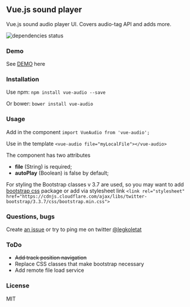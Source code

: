 ## Vue.js sound player

Vue.js sound audio player UI. Covers audio-tag API and adds more.

![dependencies status](https://david-dm.org/shershen08/vuejs-sound-player/status.svg)

### Demo

See [DEMO](https://shershen08.github.io/vue-plugins-demo-static/index.html#/sound) here

### Installation

Use npm: ```npm install vue-audio --save```

Or bower: ```bower install vue-audio```

### Usage

Add in the component ```import VueAudio from 'vue-audio';```

Use in the template ```<vue-audio file="myLocalFile"></vue-audio>```

The component has two attributes

 - **file** (String) is required;
 - **autoPlay** (Boolean) is false by default;
 
 
 For styling the Bootstrap classes v 3.7 are used, so you may want to add [bootstrap css](https://www.npmjs.com/package/bootstrap-css) package or add via stylesheet link ```<link rel="stylesheet" href="https://cdnjs.cloudflare.com/ajax/libs/twitter-bootstrap/3.3.7/css/bootstrap.min.css">```
 
### Questions, bugs

Create [an issue](https://github.com/shershen08/vuejs-sound-player/issues) or try to ping me on twitter [@legkoletat](https://twitter.com/legkoletat)

### ToDo

 - <s>Add track position navigation</s>
 - Replace CSS classes that make bootstrap necessary
 - Add remote file load service

### License

MIT
